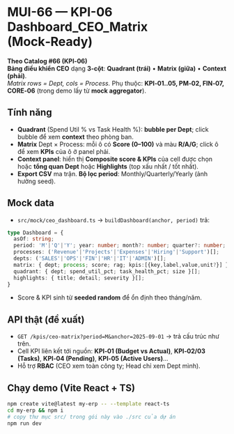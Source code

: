 
# MUI-66 — KPI-06 Dashboard_CEO_Matrix (Mock‑Ready)

**Theo Catalog #66 (KPI‑06)**  
**Bảng điều khiển CEO** dạng **3‑cột**: **Quadrant (trái)** • **Matrix (giữa)** • **Context (phải)**.  
*Matrix rows = Dept, cols = Process.* Phụ thuộc: **KPI‑01..05, PM‑02, FIN‑07, CORE‑06** (trong demo lấy từ **mock aggregator**).

## Tính năng
- **Quadrant** (Spend Util % vs Task Health %): **bubble per Dept**; click bubble để xem **context** theo phòng ban.  
- **Matrix** Dept × Process: mỗi ô có **Score (0–100)** và màu **R/A/G**; click ô để xem **KPIs** của ô ở panel phải.  
- **Context panel**: hiển thị **Composite score & KPIs** của cell được chọn hoặc **tổng quan Dept** hoặc **Highlights** (top xấu nhất / tốt nhất).  
- **Export CSV** ma trận. **Bộ lọc period**: Monthly/Quarterly/Yearly (ảnh hưởng seed).

## Mock data
- `src/mock/ceo_dashboard.ts` → `buildDashboard(anchor, period)` trả:
```ts
type Dashboard = {
  asOf: string;
  period: 'M'|'Q'|'Y'; year: number; month?: number; quarter?: number;
  processes: ('Revenue'|'Projects'|'Expenses'|'Hiring'|'Support')[];
  depts: ('SALES'|'OPS'|'FIN'|'HR'|'IT'|'ADMIN')[];
  matrix: { dept; process; score; rag; kpis:[{key,label,value,unit?}] }[];
  quadrant: { dept; spend_util_pct; task_health_pct; size }[];
  highlights: { title; detail; severity }[];
}
```
- Score & KPI sinh từ **seeded random** để ổn định theo tháng/năm.

## API thật (đề xuất)
- `GET /kpis/ceo-matrix?period=M&anchor=2025-09-01` → trả cấu trúc như trên.  
- Cell KPI liên kết tới nguồn: **KPI‑01 (Budget vs Actual)**, **KPI‑02/03 (Tasks)**, **KPI‑04 (Pending)**, **KPI‑05 (Active Users)**…  
- Hỗ trợ **RBAC** (CEO xem toàn công ty; Head chỉ xem Dept mình).

## Chạy demo (Vite React + TS)
```bash
npm create vite@latest my-erp -- --template react-ts
cd my-erp && npm i
# copy thư mục src/ trong gói này vào ./src của dự án
npm run dev
```
